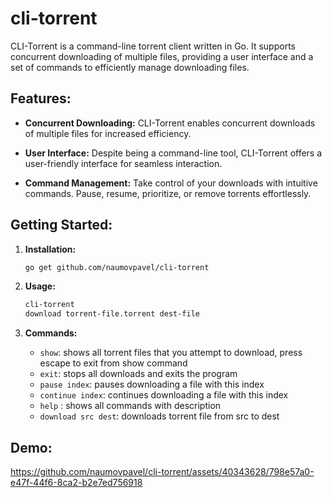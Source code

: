 # cli-torrent

CLI-Torrent is a command-line torrent client written in Go. It supports concurrent downloading of multiple files, providing a user interface and a set of commands to efficiently manage downloading files.

## Features:

- **Concurrent Downloading:** CLI-Torrent enables concurrent downloads of multiple files for increased efficiency.
  
- **User Interface:** Despite being a command-line tool, CLI-Torrent offers a user-friendly interface for seamless interaction.
  
- **Command Management:** Take control of your downloads with intuitive commands. Pause, resume, prioritize, or remove torrents effortlessly.

## Getting Started:

1. **Installation:**
    ```bash
    go get github.com/naumovpavel/cli-torrent
    ```

2. **Usage:**
    ```bash
    cli-torrent
    download torrent-file.torrent dest-file
    ```

3. **Commands:**
    - `show`: shows all torrent files that you attempt to download, press escape to exit from show command
    - `exit`: stops all downloads and exits the program
    - `pause index`: pauses downloading a file with this index
    - `continue index`: continues downloading a file with this index
    - `help` : shows all commands with description
    - `download src dest`: downloads torrent file from src to dest

## Demo:



https://github.com/naumovpavel/cli-torrent/assets/40343628/798e57a0-e47f-44f6-8ca2-b2e7ed756918



